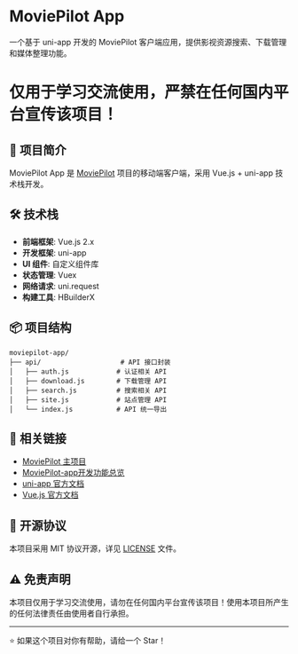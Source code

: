 # MoviePilot App

一个基于 uni-app 开发的 MoviePilot 客户端应用，提供影视资源搜索、下载管理和媒体整理功能。

# 仅用于学习交流使用，严禁在任何国内平台宣传该项目！

## 📱 项目简介

MoviePilot App 是 [MoviePilot](https://github.com/jxxghp/MoviePilot) 项目的移动端客户端，采用 Vue.js + uni-app 技术栈开发。

## 🛠️ 技术栈

- **前端框架**: Vue.js 2.x
- **开发框架**: uni-app
- **UI 组件**: 自定义组件库
- **状态管理**: Vuex
- **网络请求**: uni.request
- **构建工具**: HBuilderX

## 📦 项目结构

```
moviepilot-app/
├── api/                    # API 接口封装
│   ├── auth.js            # 认证相关 API
│   ├── download.js        # 下载管理 API
│   ├── search.js          # 搜索相关 API
│   ├── site.js            # 站点管理 API
│   └── index.js           # API 统一导出
```

## 🔗 相关链接

- [MoviePilot 主项目](https://github.com/jxxghp/MoviePilot)
- [MoviePilot-app开发功能总览](https://mp-docs.lin4.cn/)
- [uni-app 官方文档](https://uniapp.dcloud.net.cn/)
- [Vue.js 官方文档](https://cn.vuejs.org/)

## 📄 开源协议

本项目采用 MIT 协议开源，详见 [LICENSE](LICENSE) 文件。

## ⚠️ 免责声明

本项目仅用于学习交流使用，请勿在任何国内平台宣传该项目！使用本项目所产生的任何法律责任由使用者自行承担。

---

⭐ 如果这个项目对你有帮助，请给一个 Star！